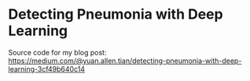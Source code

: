 # Detecting Pneumonia with Deep Learning

Source code for my blog post: https://medium.com/@yuan.allen.tian/detecting-pneumonia-with-deep-learning-3cf49b640c14
